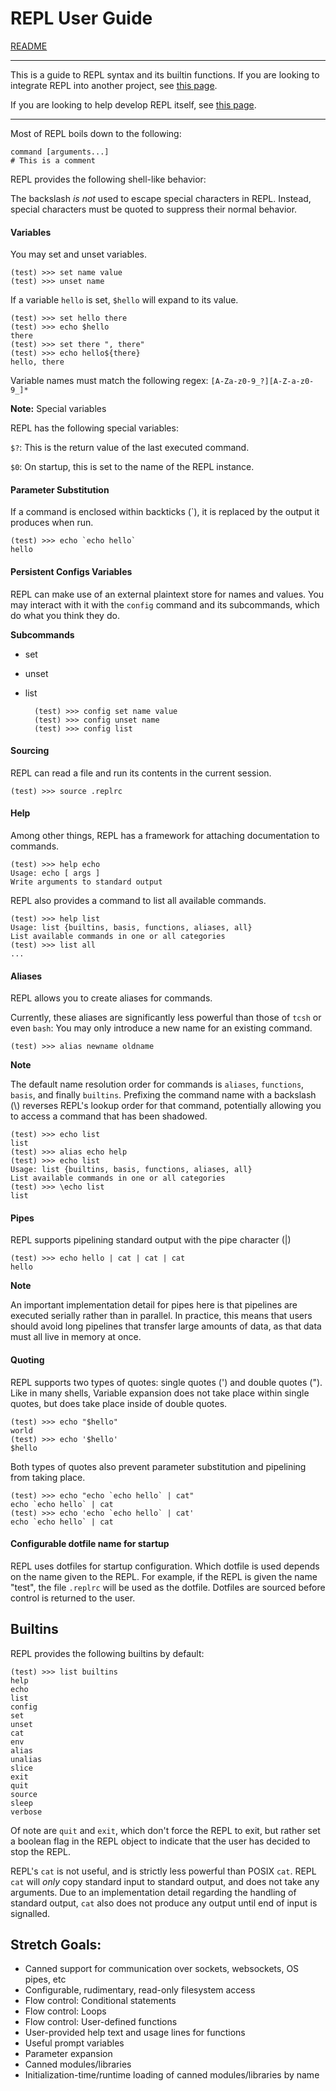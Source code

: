 # REPL User Guide

[README](../README.md)

-----------------------------

This is a guide to REPL syntax and its builtin functions. If you are looking
to integrate REPL into another project, see [this page](using-repl-code.md).

If you are looking to help develop REPL itself, see [this
page](how-repl-works.md).

-----------------------------

Most of REPL boils down to the following:

    command [arguments...]
    # This is a comment

REPL provides the following shell-like behavior:

The backslash _is not_ used to escape special characters in REPL. Instead,
special characters must be quoted to suppress their normal behavior.

#### Variables

You may set and unset variables.

    (test) >>> set name value
    (test) >>> unset name

If a variable `hello` is set, `$hello` will expand to its value.

    (test) >>> set hello there
    (test) >>> echo $hello
    there
    (test) >>> set there ", there"
    (test) >>> echo hello${there}
    hello, there

Variable names must match the following regex: `[A-Za-z0-9_?][A-Z-a-z0-9_]*`

**Note:** Special variables

REPL has the following special variables:

`$?`: This is the return value of the last executed command.

`$0`: On startup, this is set to the name of the REPL instance.

#### Parameter Substitution

If a command is enclosed within backticks (\`), it is replaced by the output
it produces when run.

    (test) >>> echo `echo hello`
    hello

#### Persistent Configs Variables

REPL can make use of an external plaintext store for names and values. You may
interact with it with the `config` command and its subcommands, which do what
you think they do.

**Subcommands**

* set
* unset
* list

        (test) >>> config set name value
        (test) >>> config unset name
        (test) >>> config list

#### Sourcing

REPL can read a file and run its contents in the current session.

    (test) >>> source .replrc

#### Help

Among other things, REPL has a framework for attaching documentation to
commands.

    (test) >>> help echo
    Usage: echo [ args ]
    Write arguments to standard output

REPL also provides a command to list all available commands.

    (test) >>> help list
    Usage: list {builtins, basis, functions, aliases, all}
    List available commands in one or all categories
    (test) >>> list all
    ...

#### Aliases

REPL allows you to create aliases for commands.

Currently, these aliases are significantly less powerful than those of `tcsh` or
even `bash`: You may only introduce a new name for an existing command.

    (test) >>> alias newname oldname

**Note**

The default name resolution order for commands is `aliases`, `functions`,
`basis`, and finally `builtins`. Prefixing the command name with a backslash
(\\) reverses REPL's lookup order for that command, potentially allowing you
to access a command that has been shadowed.

    (test) >>> echo list
    list
    (test) >>> alias echo help
    (test) >>> echo list
    Usage: list {builtins, basis, functions, aliases, all}
    List available commands in one or all categories
    (test) >>> \echo list
    list

#### Pipes

REPL supports pipelining standard output with the pipe character (|)

    (test) >>> echo hello | cat | cat | cat
    hello

**Note**

An important implementation detail for pipes here is that pipelines are
executed serially rather than in parallel. In practice, this means that users
should avoid long pipelines that transfer large amounts of data, as that data
must all live in memory at once.

#### Quoting

REPL supports two types of quotes: single quotes (') and double quotes (").
Like in many shells, Variable expansion does not take place within single
quotes, but does take place inside of double quotes.

    (test) >>> echo "$hello"
    world
    (test) >>> echo '$hello'
    $hello

Both types of quotes also prevent parameter substitution and pipelining from
taking place.

    (test) >>> echo "echo `echo hello` | cat"
    echo `echo hello` | cat
    (test) >>> echo 'echo `echo hello` | cat'
    echo `echo hello` | cat

#### Configurable dotfile name for startup

REPL uses dotfiles for startup configuration. Which dotfile is used depends on
the name given to the REPL. For example, if the REPL is given the name "test",
the file `.replrc` will be used as the dotfile. Dotfiles are sourced before
control is returned to the user.

## Builtins

REPL provides the following builtins by default:

    (test) >>> list builtins
    help
    echo
    list
    config
    set
    unset
    cat
    env
    alias
    unalias
    slice
    exit
    quit
    source
    sleep
    verbose

Of note are `quit` and `exit`, which don't force the REPL to exit, but rather
set a boolean flag in the REPL object to indicate that the user has decided to
stop the REPL.

REPL's `cat` is not useful, and is strictly less powerful than POSIX `cat`.
REPL `cat` will _only_ copy standard input to standard output, and does not
take any arguments. Due to an implementation detail regarding the handling of
standard output, `cat` also does not produce any output until end of input is
signalled.

## Stretch Goals:

* Canned support for communication over sockets, websockets, OS pipes, etc
* Configurable, rudimentary, read-only filesystem access
* Flow control: Conditional statements
* Flow control: Loops
* Flow control: User-defined functions
* User-provided help text and usage lines for functions
* Useful prompt variables
* Parameter expansion
* Canned modules/libraries
* Initialization-time/runtime loading of canned modules/libraries by name

